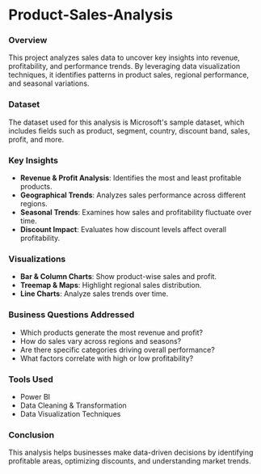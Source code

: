 # Product-Sales-Analysis 

### Overview  
This project analyzes sales data to uncover key insights into revenue, profitability, and performance trends. By leveraging data visualization techniques, it identifies patterns in product sales, regional performance, and seasonal variations.  

### Dataset  
The dataset used for this analysis is Microsoft's sample dataset, which includes fields such as product, segment, country, discount band, sales, profit, and more.  

### Key Insights  
- **Revenue & Profit Analysis**: Identifies the most and least profitable products.  
- **Geographical Trends**: Analyzes sales performance across different regions.  
- **Seasonal Trends**: Examines how sales and profitability fluctuate over time.  
- **Discount Impact**: Evaluates how discount levels affect overall profitability.  

### Visualizations  
- **Bar & Column Charts**: Show product-wise sales and profit.  
- **Treemap & Maps**: Highlight regional sales distribution.  
- **Line Charts**: Analyze sales trends over time.  

### Business Questions Addressed  
- Which products generate the most revenue and profit?  
- How do sales vary across regions and seasons?  
- Are there specific categories driving overall performance?  
- What factors correlate with high or low profitability?  

### Tools Used  
- Power BI  
- Data Cleaning & Transformation  
- Data Visualization Techniques  

### Conclusion  
This analysis helps businesses make data-driven decisions by identifying profitable areas, optimizing discounts, and understanding market trends.  
